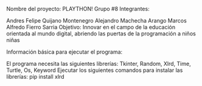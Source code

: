 Nombre del proyecto: PLAYTHON! Grupo #8 Integrantes:

Andres Felipe Quijano Montenegro
Alejandro Machecha Arango
Marcos Alfredo Fierro Sarria
Objetivo: Innovar en el campo de la educación orientada al mundo digital, abriendo las puertas de la programación a niños niñas

Información básica para ejecutar el programa:

El programa necesita las siguientes librerías: Tkinter, Random, Xlrd, Time, Turtle, Os, Keyword Ejecutar los siguientes comandos para instalar las librerías: pip install xlrd
